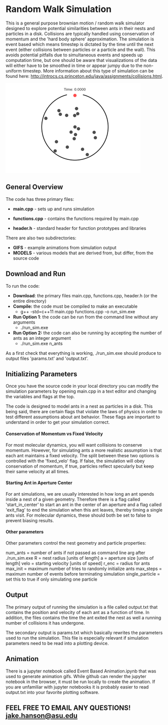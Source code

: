 # Random Walk Simulation

This is a general purpose brownian motion / random walk simulator designed to explore potential similarities between ants in their nests and particles in a disk. Collisions are typically handled using conservation of momentum and the 'hard body sphere' approximation. The simulation is event based which means timestep is dictated by the time until the next event (either collisions between particles or a particle and the wall). This avoids potential pitfalls due to simultaneous events and speeds up computation time, but one should be aware that visualizations of the data will either have to be smoothed in time or appear jumpy due to the non-uniform timestep. More information about this type of simulation can be found here: http://introcs.cs.princeton.edu/java/assignments/collisions.html.

![alt text](https://github.com/jakehanson/Random-Walk-Simulation/blob/new/GIFS/timing_visit_example.gif)

## General Overview

The code has three primary files:
* **main.cpp** - sets up and runs simulation

* **functions.cpp** - contains the functions required by main.cpp

* **header.h** - standard header for function prototypes and libraries

There are also two subdirectories:
* **GIFS** - example animations from simulation output
* **MODELS** - various models that are derived from, but differ, from the source code


## Download and Run
To run the code:

* **Download**: the primary files main.cpp, functions.cpp, header.h (or the entire directory)
* **Compile:** the code must be compiled to make an executable
  * g++ -std=c++11 main.cpp functions.cpp -o run_sim.exe
* **Run Option 1**: the code can be run from the command line without any arguments
  * ./run_sim.exe
* **Run Option 2:** the code can also be running by accepting the number of ants as an integer argument
  *  ./run_sim.exe n_ants

As a first check that everything is working, ./run_sim.exe should produce to output files 'params.txt' and 'output.txt'.

## Initializing Parameters

Once you have the source code in your local directory you can modify the simulation parameters by opening main.cpp in a text editor and changing the variables and flags at the top.

The code is designed to model ants in a nest as particles in a disk. This being said, there are certain flags that violate the laws of physics in order to test different assumptions about ant behavior. These flags are important to understand in order to get your simulation correct.

#### Conservation of Momentum vs Fixed Velocity
For most molecular dynamics, you will want collisions to conserve momentum. However, for simulating ants a more realistic assumption is that each ant maintains a fixed velocity. The split between these two options is controlled with the 'fixed_velo' flag. If false, the simulation will obey conservation of momentum, if true, particles reflect specularly but keep their same velocity at all times.

#### Starting Ant in Aperture Center
For ant simulations, we are usually interested in how long an ant spends inside a nest of a given geometry. Therefore there is a flag called 'start_in_center' to start an ant in the center of an aperture and a flag called 'exit_flag' to end the simulation when this ant leaves, thereby timing a single ants visit. For molecular dynamics, these should both be set to false to prevent biasing results.

#### Other parameters
Other parameters control the nest geometry and particle properties:

num_ants = number of ants if not passed as command line arg after ./run_sim.exe
R = nest radius [units of length]
a = aperture size [units of length]
velo = starting velocity [units of speed]
r_enc = radius for ants
max_init = maximum number of tries to randomly initialize ants
max_steps = maximum number of events before terminating simulation
single_particle = set this to true if only simulating one particle

## Output

The primary output of running the simulation is a file called output.txt that contains the position and velocity of each ant as a function of time. In addition, the files contains the time the ant exited the nest as well a running number of collisions it has undergone.

The secondary output is params.txt which basically rewrites the parameters used to run the simulation. This file is especially relevant if simulation parameters need to be read into a plotting device.

## Animation
There is a jupyter notebook called Event Based Animation.ipynb that was used to generate animation gifs. While github can render the jupyter notebook in the browser, it must be run locally to create the animation. If you are unfamiliar with jupyter notebooks it is probably easier to read output.txt into your favorite plotting software.

## FEEL FREE TO EMAIL ANY QUESTIONS! jake.hanson@asu.edu
